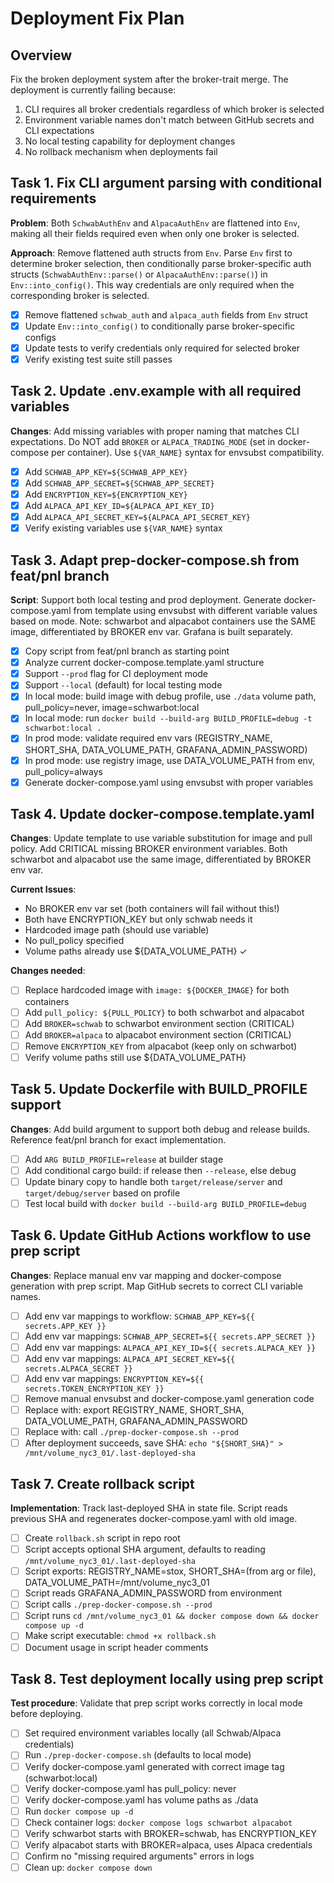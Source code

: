 # Deployment Fix Plan

## Overview

Fix the broken deployment system after the broker-trait merge. The deployment is
currently failing because:

1. CLI requires all broker credentials regardless of which broker is selected
2. Environment variable names don't match between GitHub secrets and CLI
   expectations
3. No local testing capability for deployment changes
4. No rollback mechanism when deployments fail

## Task 1. Fix CLI argument parsing with conditional requirements

**Problem**: Both `SchwabAuthEnv` and `AlpacaAuthEnv` are flattened into `Env`,
making all their fields required even when only one broker is selected.

**Approach**: Remove flattened auth structs from `Env`. Parse `Env` first to
determine broker selection, then conditionally parse broker-specific auth
structs (`SchwabAuthEnv::parse()` or `AlpacaAuthEnv::parse()`) in
`Env::into_config()`. This way credentials are only required when the
corresponding broker is selected.

- [x] Remove flattened `schwab_auth` and `alpaca_auth` fields from `Env` struct
- [x] Update `Env::into_config()` to conditionally parse broker-specific configs
- [x] Update tests to verify credentials only required for selected broker
- [x] Verify existing test suite still passes

## Task 2. Update .env.example with all required variables

**Changes**: Add missing variables with proper naming that matches CLI
expectations. Do NOT add `BROKER` or `ALPACA_TRADING_MODE` (set in
docker-compose per container). Use `${VAR_NAME}` syntax for envsubst
compatibility.

- [x] Add `SCHWAB_APP_KEY=${SCHWAB_APP_KEY}`
- [x] Add `SCHWAB_APP_SECRET=${SCHWAB_APP_SECRET}`
- [x] Add `ENCRYPTION_KEY=${ENCRYPTION_KEY}`
- [x] Add `ALPACA_API_KEY_ID=${ALPACA_API_KEY_ID}`
- [x] Add `ALPACA_API_SECRET_KEY=${ALPACA_API_SECRET_KEY}`
- [x] Verify existing variables use `${VAR_NAME}` syntax

## Task 3. Adapt prep-docker-compose.sh from feat/pnl branch

**Script**: Support both local testing and prod deployment. Generate
docker-compose.yaml from template using envsubst with different variable values
based on mode. Note: schwarbot and alpacabot containers use the SAME image,
differentiated by BROKER env var. Grafana is built separately.

- [x] Copy script from feat/pnl branch as starting point
- [x] Analyze current docker-compose.template.yaml structure
- [x] Support `--prod` flag for CI deployment mode
- [x] Support `--local` (default) for local testing mode
- [x] In local mode: build image with debug profile, use `./data` volume path,
      pull_policy=never, image=schwarbot:local
- [x] In local mode: run
      `docker build --build-arg BUILD_PROFILE=debug -t schwarbot:local .`
- [x] In prod mode: validate required env vars (REGISTRY_NAME, SHORT_SHA,
      DATA_VOLUME_PATH, GRAFANA_ADMIN_PASSWORD)
- [x] In prod mode: use registry image, use DATA_VOLUME_PATH from env,
      pull_policy=always
- [x] Generate docker-compose.yaml using envsubst with proper variables

## Task 4. Update docker-compose.template.yaml

**Changes**: Update template to use variable substitution for image and pull
policy. Add CRITICAL missing BROKER environment variables. Both schwarbot and
alpacabot use the same image, differentiated by BROKER env var.

**Current Issues**:
- No BROKER env var set (both containers will fail without this!)
- Both have ENCRYPTION_KEY but only schwab needs it
- Hardcoded image path (should use variable)
- No pull_policy specified
- Volume paths already use ${DATA_VOLUME_PATH} ✓

**Changes needed**:
- [ ] Replace hardcoded image with `image: ${DOCKER_IMAGE}` for both containers
- [ ] Add `pull_policy: ${PULL_POLICY}` to both schwarbot and alpacabot
- [ ] Add `BROKER=schwab` to schwarbot environment section (CRITICAL)
- [ ] Add `BROKER=alpaca` to alpacabot environment section (CRITICAL)
- [ ] Remove `ENCRYPTION_KEY` from alpacabot (keep only on schwarbot)
- [ ] Verify volume paths still use ${DATA_VOLUME_PATH}

## Task 5. Update Dockerfile with BUILD_PROFILE support

**Changes**: Add build argument to support both debug and release builds.
Reference feat/pnl branch for exact implementation.

- [ ] Add `ARG BUILD_PROFILE=release` at builder stage
- [ ] Add conditional cargo build: if release then `--release`, else debug
- [ ] Update binary copy to handle both `target/release/server` and
      `target/debug/server` based on profile
- [ ] Test local build with `docker build --build-arg BUILD_PROFILE=debug`

## Task 6. Update GitHub Actions workflow to use prep script

**Changes**: Replace manual env var mapping and docker-compose generation with
prep script. Map GitHub secrets to correct CLI variable names.

- [ ] Add env var mappings to workflow: `SCHWAB_APP_KEY=${{ secrets.APP_KEY }}`
- [ ] Add env var mappings: `SCHWAB_APP_SECRET=${{ secrets.APP_SECRET }}`
- [ ] Add env var mappings: `ALPACA_API_KEY_ID=${{ secrets.ALPACA_KEY }}`
- [ ] Add env var mappings: `ALPACA_API_SECRET_KEY=${{ secrets.ALPACA_SECRET }}`
- [ ] Add env var mappings: `ENCRYPTION_KEY=${{ secrets.TOKEN_ENCRYPTION_KEY }}`
- [ ] Remove manual envsubst and docker-compose.yaml generation code
- [ ] Replace with: export REGISTRY_NAME, SHORT_SHA, DATA_VOLUME_PATH,
      GRAFANA_ADMIN_PASSWORD
- [ ] Replace with: call `./prep-docker-compose.sh --prod`
- [ ] After deployment succeeds, save SHA:
      `echo "${SHORT_SHA}" > /mnt/volume_nyc3_01/.last-deployed-sha`

## Task 7. Create rollback script

**Implementation**: Track last-deployed SHA in state file. Script reads previous
SHA and regenerates docker-compose.yaml with old image.

- [ ] Create `rollback.sh` script in repo root
- [ ] Script accepts optional SHA argument, defaults to reading
      `/mnt/volume_nyc3_01/.last-deployed-sha`
- [ ] Script exports: REGISTRY_NAME=stox, SHORT_SHA=(from arg or file),
      DATA_VOLUME_PATH=/mnt/volume_nyc3_01
- [ ] Script reads GRAFANA_ADMIN_PASSWORD from environment
- [ ] Script calls `./prep-docker-compose.sh --prod`
- [ ] Script runs
      `cd /mnt/volume_nyc3_01 && docker compose down && docker compose up -d`
- [ ] Make script executable: `chmod +x rollback.sh`
- [ ] Document usage in script header comments

## Task 8. Test deployment locally using prep script

**Test procedure**: Validate that prep script works correctly in local mode
before deploying.

- [ ] Set required environment variables locally (all Schwab/Alpaca credentials)
- [ ] Run `./prep-docker-compose.sh` (defaults to local mode)
- [ ] Verify docker-compose.yaml generated with correct image tag
      (schwarbot:local)
- [ ] Verify docker-compose.yaml has pull_policy: never
- [ ] Verify docker-compose.yaml has volume paths as ./data
- [ ] Run `docker compose up -d`
- [ ] Check container logs: `docker compose logs schwarbot alpacabot`
- [ ] Verify schwarbot starts with BROKER=schwab, has ENCRYPTION_KEY
- [ ] Verify alpacabot starts with BROKER=alpaca, uses Alpaca credentials
- [ ] Confirm no "missing required arguments" errors in logs
- [ ] Clean up: `docker compose down`
